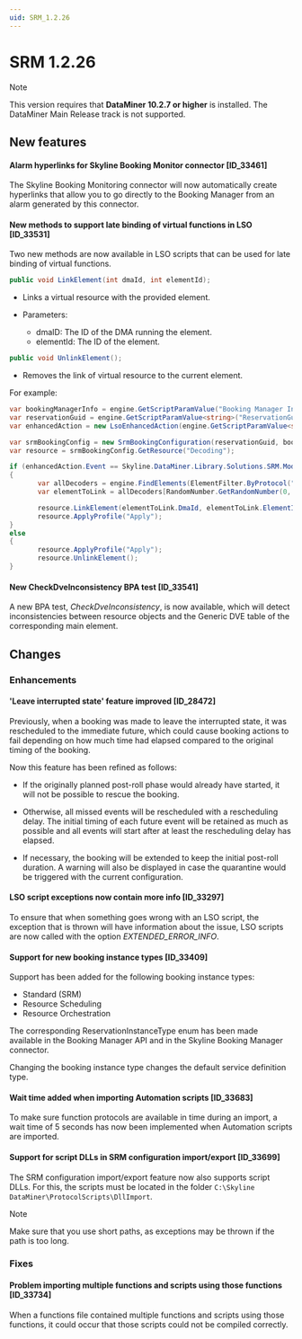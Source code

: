 ```yaml
---
uid: SRM_1.2.26
---
```


# SRM 1.2.26

> [!NOTE]
> This version requires that **DataMiner 10.2.7 or higher** is installed. The DataMiner Main Release track is not supported.

## New features

#### Alarm hyperlinks for Skyline Booking Monitor connector [ID_33461]

The Skyline Booking Monitoring connector will now automatically create hyperlinks that allow you to go directly to the Booking Manager from an alarm generated by this connector.

#### New methods to support late binding of virtual functions in LSO [ID_33531]

Two new methods are now available in LSO scripts that can be used for late binding of virtual functions.

```csharp
public void LinkElement(int dmaId, int elementId);
```

- Links a virtual resource with the provided element.

- Parameters:

  - dmaID: The ID of the DMA running the element.
  - elementId: The ID of the element.

```csharp
public void UnlinkElement();
```

- Removes the link of virtual resource to the current element.

For example:

```csharp
var bookingManagerInfo = engine.GetScriptParamValue("Booking Manager Info", rawValue => JsonConvert.DeserializeObject<BookingManagerInfo>(rawValue));
var reservationGuid = engine.GetScriptParamValue<string>("ReservationGuid");
var enhancedAction = new LsoEnhancedAction(engine.GetScriptParamValue<string>("Action"));

var srmBookingConfig = new SrmBookingConfiguration(reservationGuid, bookingManagerInfo, enhancedAction.Event, engine);
var resource = srmBookingConfig.GetResource("Decoding");

if (enhancedAction.Event == Skyline.DataMiner.Library.Solutions.SRM.Model.Events.SrmEvent.START)
{
       var allDecoders = engine.FindElements(ElementFilter.ByProtocol("Ericsson RX8200"));
       var elementToLink = allDecoders[RandomNumber.GetRandomNumber(0, allDecoders.Length)];

       resource.LinkElement(elementToLink.DmaId, elementToLink.ElementId);
       resource.ApplyProfile("Apply");
}
else
{
       resource.ApplyProfile("Apply");
       resource.UnlinkElement();
}
```

#### New CheckDveInconsistency BPA test [ID_33541]

A new BPA test, *CheckDveInconsistency*, is now available, which will detect inconsistencies between resource objects and the Generic DVE table of the corresponding main element.

## Changes

### Enhancements

#### 'Leave interrupted state' feature improved [ID_28472]

Previously, when a booking was made to leave the interrupted state, it was rescheduled to the immediate future, which could cause booking actions to fail depending on how much time had elapsed compared to the original timing of the booking.

Now this feature has been refined as follows:

- If the originally planned post-roll phase would already have started, it will not be possible to rescue the booking.

- Otherwise, all missed events will be rescheduled with a rescheduling delay. The initial timing of each future event will be retained as much as possible and all events will start after at least the rescheduling delay has elapsed.

- If necessary, the booking will be extended to keep the initial post-roll duration. A warning will also be displayed in case the quarantine would be triggered with the current configuration.

#### LSO script exceptions now contain more info [ID_33297]

To ensure that when something goes wrong with an LSO script, the exception that is thrown will have information about the issue, LSO scripts are now called with the option *EXTENDED_ERROR_INFO*.

#### Support for new booking instance types [ID_33409]

Support has been added for the following booking instance types:

- Standard (SRM)
- Resource Scheduling
- Resource Orchestration

The corresponding ReservationInstanceType enum has been made available in the Booking Manager API and in the Skyline Booking Manager connector.

Changing the booking instance type changes the default service definition type.

#### Wait time added when importing Automation scripts [ID_33683]

To make sure function protocols are available in time during an import, a wait time of 5 seconds has now been implemented when Automation scripts are imported.

#### Support for script DLLs in SRM configuration import/export [ID_33699]

The SRM configuration import/export feature now also supports script DLLs. For this, the scripts must be located in the folder `C:\Skyline DataMiner\ProtocolScripts\DllImport`.

> [!NOTE]
> Make sure that you use short paths, as exceptions may be thrown if the path is too long.

### Fixes

#### Problem importing multiple functions and scripts using those functions [ID_33734]

When a functions file contained multiple functions and scripts using those functions, it could occur that those scripts could not be compiled correctly.
